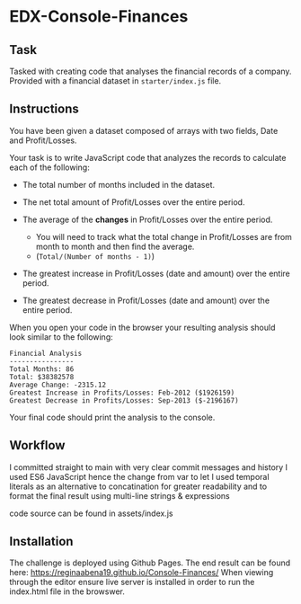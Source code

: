 # EDX-Console-Finances

## Task
Tasked with creating code that analyses the financial records of a company. Provided with a financial dataset in `starter/index.js` file.

## Instructions
You have been given a dataset composed of arrays with two fields, Date and Profit/Losses.

Your task is to write JavaScript code that analyzes the records to calculate each of the following:

* The total number of months included in the dataset.

* The net total amount of Profit/Losses over the entire period.

* The average of the **changes** in Profit/Losses over the entire period.
  * You will need to track what the total change in Profit/Losses are from month to month and then find the average.
  * (`Total/(Number of months - 1)`)

* The greatest increase in Profit/Losses (date and amount) over the entire period.

* The greatest decrease in Profit/Losses (date and amount) over the entire period.

When you open your code in the browser your resulting analysis should look similar to the following:

  ```text
  Financial Analysis 
  ----------------
  Total Months: 86
  Total: $38382578
  Average Change: -2315.12
  Greatest Increase in Profits/Losses: Feb-2012 ($1926159)
  Greatest Decrease in Profits/Losses: Sep-2013 ($-2196167)
  ```

Your final code should print the analysis to the console.

## Workflow
I committed straight to main with very clear commit messages and history
I used ES6 JavaScript hence the change from var to let
I used temporal literals as an alternative to concatination for greater readability and to format the final result using multi-line strings & expressions

code source can be found in assets/index.js

## Installation

The challenge is deployed using Github Pages. The end result can be found here: https://reginaabena19.github.io/Console-Finances/ When viewing through the editor ensure live server is installed in order to run the index.html file in the browswer.

